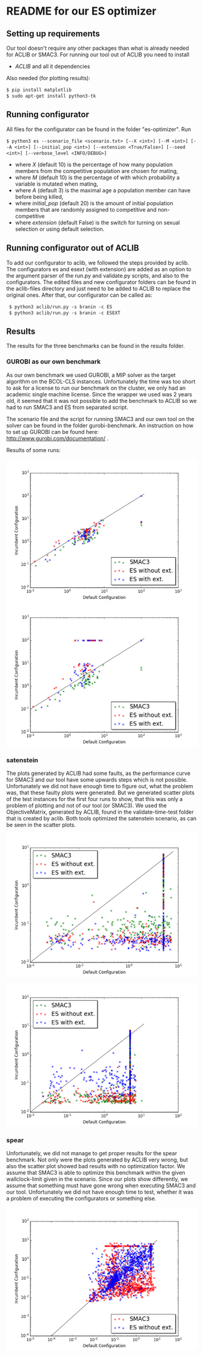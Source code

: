 # README for our ES optimizer

## Setting up requirements
Our tool doesn't require any other packages than what is already needed for ACLIB or SMAC3. For running our tool out of ACLIB you need to install

* *ACLIB* and all it dependencies

Also needed (for plotting results): 

```
$ pip install matplotlib
$ sudo apt-get install python3-tk
```

## Running configurator

All files for the configurator can be found in the folder "es-optimizer".
Run 

```
$ python3 es --scenario_file <scenario.txt> [--X <int>] [--M <int>] [--A <int>] [--initial_pop <int>] [--extension <True/False>] [--seed <int>] [--verbose_level <INFO/DEBUG>]
```
* where *X* (default 10) is the percentage of how many population members from the competitive population are chosen for mating,
* where *M* (default 10) is the percentage of with which probability a variable is mutated when mating,
* where *A* (default 3) is the maximal age a population member can have before being killed,
* where *initial_pop* (default 20) is the amount of initial population members that are randomly assigned to competitive and non-competitive
* where *extension* (default False) is the switch for turning on sexual selection or using default selection.

## Running configurator out of ACLIB

To add our configurator to aclib, we followed the steps provided by aclib. The configurators es and esext (with extension) are added as an option to the argument parser of the run.py and validate.py scripts, and also to the configurators. The edited files and new configurator folders can be found in the aclib-files directory and just need to be added to ACLIB to replace the original ones.
After that, our configurator can be called as:
```
 $ python3 aclib/run.py -s branin -c ES
 $ python3 aclib/run.py -s branin -c ESEXT
```

## Results

The results for the three benchmarks can be found in the results folder.

### GUROBI as our own benchmark
As our own benchmark we used GUROBI, a MIP solver as the target algorithm on the BCOL-CLS instances. Unfortunately the time was too short to ask for a license to run our benchmark on the cluster, we only had an academic single machine license. Since the wrapper we used was 2 years old, it seemed that it was not possible to add the benchmark to ACLIB so we had to run SMAC3 and ES from separated script.

The scenario file and the script for running SMAC3 and our own tool on the solver can be found in the folder gurobi-benchmark. 
An instruction on how to set up GUROBI can be found here: http://www.gurobi.com/documentation/ .

Results of some runs:

![alt text](results/gurobi/run1.png "Run1")
![alt text](results/gurobi/run2.png "Run2")

### satenstein
The plots generated by ACLIB had some faults, as the performance curve for SMAC3 and our tool have some upwards steps which is not possible. Unfortunately we did not have enough time to figure out, what the problem was, that these faulty plots were generated. But we generated scatter plots of the test instances for the first four runs to show, that this was only a problem of plotting and not of our tool (or SMAC3). We used the ObjectiveMatrix, generated by ACLIB, found in the validate-time-test folder that is created by aclib. Both tools optimized the satenstein scenario, as can be seen in the scatter plots.

![alt text](results/satenstein/scatter1.png "Scatter1")

![alt text](results/satenstein/scatter2.png "Scatter2")
### spear
Unfortunately, we did not manage to get proper results for the spear benchmark. Not only were the plots generated by ACLIB very wrong, but also the scatter plot showed bad results with no optimization factor. We assume that SMAC3 is able to optimize this benchmark within the given wallclock-limit given in the scenario. Since our plots show differently, we assume that something must have gone wrong when executing SMAC3 and our tool. Unfortunately we did not have enough time to test, whether it was a problem of executing the configurators or something else.

![alt text](results/spear/result-spear.png "Run1")

